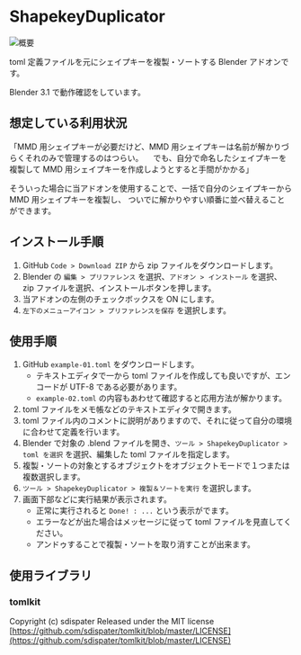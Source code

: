 # ShapekeyDuplicator

![概要](https://raw.githubusercontent.com/wiki/kokoromati/ShapekeyDuplicator/2024-03-07_08-33-31.png)

toml 定義ファイルを元にシェイプキーを複製・ソートする Blender アドオンです。

Blender 3.1 で動作確認をしています。

## 想定している利用状況

「MMD 用シェイプキーが必要だけど、MMD 用シェイプキーは名前が解かりづらくそれのみで管理するのはつらい。
　でも、自分で命名したシェイプキーを複製して MMD 用シェイプキーを作成しようとすると手間がかかる」

そういった場合に当アドオンを使用することで、一括で自分のシェイプキーから MMD 用シェイプキーを複製し、
ついでに解かりやすい順番に並べ替えることができます。

## インストール手順

1. GitHub `Code > Download ZIP` から zip ファイルをダウンロードします。
2. Blender の `編集 > プリファレンス` を選択、`アドオン > インストール` を選択、 zip ファイルを選択、インストールボタンを押します。
3. 当アドオンの左側のチェックボックスを ON にします。
4. `左下のメニューアイコン > プリファレンスを保存` を選択します。

## 使用手順

1. GitHub `example-01.toml` をダウンロードします。
    - テキストエディタで一から toml ファイルを作成しても良いですが、エンコードが UTF-8 である必要があります。
    - `example-02.toml` の内容もあわせて確認すると応用方法が解かります。
2. toml ファイルをメモ帳などのテキストエディタで開きます。
3. toml ファイル内のコメントに説明がありますので、それに従って自分の環境に合わせて定義を行います。
4. Blender で対象の .blend ファイルを開き、`ツール > ShapekeyDuplicator > toml を選択` を選択、編集した toml ファイルを指定します。
5. 複製・ソートの対象とするオブジェクトをオブジェクトモードで１つまたは複数選択します。
6. `ツール > ShapekeyDuplicator > 複製＆ソートを実行` を選択します。
7. 画面下部などに実行結果が表示されます。
    - 正常に実行されると `Done! : ...` という表示がでます。
    - エラーなどが出た場合はメッセージに従って toml ファイルを見直してください。
    - アンドゥすることで複製・ソートを取り消すことが出来ます。

## 使用ライブラリ

### tomlkit

Copyright (c) sdispater
Released under the MIT license
[https://github.com/sdispater/tomlkit/blob/master/LICENSE](https://github.com/sdispater/tomlkit/blob/master/LICENSE)


